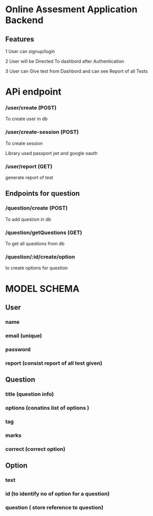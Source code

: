 # Online Assesment Application Backend

## Features


1  User can signup/login


2 User will be Directed To dashbord after Authentication


3 User can Give test from Dashbord and can see Report of all Tests



# APi endpoint


### /user/create (POST)

To create user in db

### /user/create-session (POST)

To create session


Library used passport jwt and  google oauth



### /user/report (GET)   

generate report of test 


## Endpoints for question


### /question/create (POST)   


 To add question in db

### /question/getQuestions (GET)   


To get all questions from db

### /question/:id/create/option 


to create options for question




# MODEL SCHEMA


## User 


### name 

### email (unique)

### password 

### report  (consist report of all test given)



## Question

### title (question info)


### options (conatins list of options )


### tag 

### marks

### correct (correct option)



## Option

### text 

### id (to identify no of option for a question)

### question  ( store reference to question)
